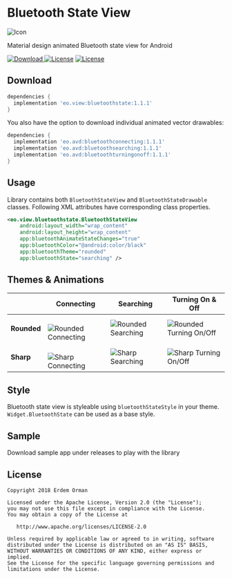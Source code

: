 # Bluetooth State View
![Icon](/sample/src/main/res/mipmap-xxxhdpi/ic_launcher.png)

Material design animated Bluetooth state view for Android

[ ![Download](https://api.bintray.com/packages/eo/view/bluetoothstate/images/download.svg) ](https://bintray.com/eo/view/bluetoothstate/_latestVersion)
[![License](https://img.shields.io/badge/license-Apache%202.0-green.svg)](https://github.com/eo/battery-meter-view/blob/master/LICENSE)
[![License](https://img.shields.io/badge/minSdkVersion-19-red.svg)](https://developer.android.com/about/dashboards/)

Download
--------
```groovy
dependencies {
  implementation 'eo.view:bluetoothstate:1.1.1'
}
```

You also have the option to download individual animated vector drawables:
```groovy
dependencies {
  implementation 'eo.avd:bluetoothconnecting:1.1.1'
  implementation 'eo.avd:bluetoothsearching:1.1.1'
  implementation 'eo.avd:bluetoothturningonoff:1.1.1'
}
```

Usage
-----
Library contains both `BluetoothStateView` and `BluetoothStateDrawable` classes. Following XML attributes have corresponding class properties.

```xml
<eo.view.bluetoothstate.BluetoothStateView
    android:layout_width="wrap_content"
    android:layout_height="wrap_content"
    app:bluetoothAnimateStateChanges="true"
    app:bluetoothColor="@android:color/black"
    app:bluetoothTheme="rounded"
    app:bluetoothState="searching" />
```

Themes & Animations
---------------
|   | Connecting | Searching | Turning On & Off
| - | ---------- | --------- | ----------------
**Rounded** | ![Rounded Connecting](/images/connecting_rounded.gif) | ![Rounded Searching](/images/searching_rounded.gif) | ![Rounded Turning On/Off](/images/turningonoff_rounded.gif)
**Sharp** | ![Sharp Connecting](/images/connecting_sharp.gif) | ![Sharp Searching](/images/searching_sharp.gif) | ![Sharp Turning On/Off](/images/turningonoff_sharp.gif)

Style
-----
Bluetooth state view is styleable using `bluetoothStateStyle` in your theme. `Widget.BluetoothState` can be used as a base style.

Sample
------
Download sample app under releases to play with the library

License
-------

    Copyright 2018 Erdem Orman

    Licensed under the Apache License, Version 2.0 (the "License");
    you may not use this file except in compliance with the License.
    You may obtain a copy of the License at

       http://www.apache.org/licenses/LICENSE-2.0

    Unless required by applicable law or agreed to in writing, software
    distributed under the License is distributed on an "AS IS" BASIS,
    WITHOUT WARRANTIES OR CONDITIONS OF ANY KIND, either express or implied.
    See the License for the specific language governing permissions and
    limitations under the License.

